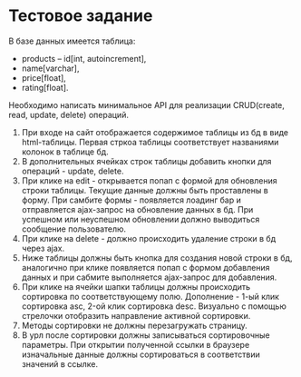 # Тестовое задание
В базе данных имеется таблица: 
- products –  id[int, autoincrement], 
- name[varchar],
- price[float], 
- rating[float].

Необходимо написать минимальное API для реализации CRUD(create, read, update, delete) операций. 
1) При входе на сайт отображается содержимое таблицы из бд в виде html-таблицы.
Первая стркоа таблицы соответствует названиями колонок в таблице бд. 
2) В дополнительных ячейках строк таблицы добавить кнопки для операций - update, delete. 
3) При клике на edit - открывается попап с формой для обновления строки таблицы. 
Текущие данные должны быть проставлены в форму. 
При самбите формы - появляется лоадинг бар и отправляется ajax-запрос на обновление данных в бд. 
При успешном или неуспешном обновлении должно выводиться сообщение пользователю. 
4) При клике на delete - должно происходить удаление строки в бд через ajax. 
5) Ниже таблицы должны быть кнопка для создания новой строки в бд, аналогично при клике появляется попап с формом добавления данных и при сабмите выполняется ajax-запрос для добавления. 
6) При клике на ячейки шапки таблицы должны происходить сортировка по соответствующему полю. Дополнение - 1-ый клик сортировка asc, 2-ой клик сортировка desc. Визуально с помощью стрелочки отобразить направление активной сортировки. 
7) Методы сортировки не должны перезагружать страницу. 
8) В урл после сортировки должны записываться сортировочные параметры. При открытии полученной ссылки в браузере изначальные данные должны сортироваться в соответствии значений в ссылке. 